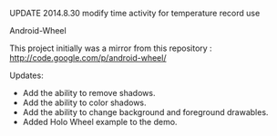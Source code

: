 UPDATE 2014.8.30
modify time activity for temperature record use

Android-Wheel

This project initially was a mirror from this repository :
http://code.google.com/p/android-wheel/

Updates:

* Add the ability to remove shadows.
* Add the ability to color shadows.
* Add the ability to change background and foreground drawables.
* Added Holo Wheel example to the demo.



